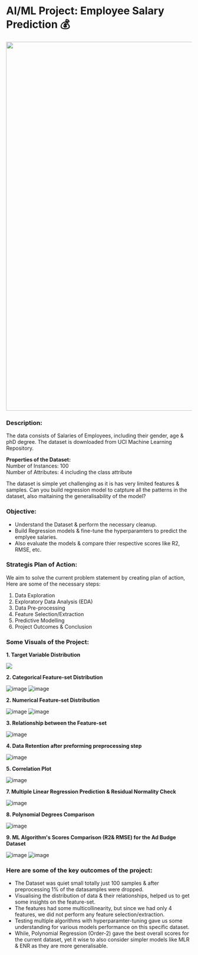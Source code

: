 # AI/ML Project: Employee Salary Prediction 💰
<p align="center"><img src="https://user-images.githubusercontent.com/54996245/142728318-56642c69-2780-4b9d-9a84-618007198a9f.jpg" style="width: 1000px;"/></p>

### Description:

The data consists of Salaries of Employees, including their gender, age & phD degree. The dataset is downloaded from UCI Machine Learning Repository.

**Properties of the Dataset:** \
Number of Instances: 100\
Number of Attributes: 4 including the class attribute

The dataset is simple yet challenging as it is has very limited features & samples. Can you build regression model to catpture all the patterns in the dataset, also maitaining the generalisability of the model?


### Objective:
- Understand the Dataset & perform the necessary cleanup.
- Build Regression models & fine-tune the hyperparamters to predict the emplyee salaries.
- Also evaluate the models & compare thier respective scores like R2, RMSE, etc.

### Strategis Plan of Action:
We aim to solve the current problem statement by creating plan of action, Here are some of the necessary steps:
1. Data Exploration
2. Exploratory Data Analysis (EDA)
3. Data Pre-processing
4. Feature Selection/Extraction
5. Predictive Modelling
6. Project Outcomes & Conclusion

### Some Visuals of the Project:
**1. Target Variable Distribution**

<p align="left"><img src="https://user-images.githubusercontent.com/54996245/142728573-42c6ca90-a4ce-43b6-9064-35cffa98dc58.png" /></p>

**2. Categorical Feature-set Distribution**

![image](https://user-images.githubusercontent.com/54996245/142728589-96c49ce7-8863-4a50-baed-b44053678565.png)
![image](https://user-images.githubusercontent.com/54996245/142728592-5c15fd42-296d-4079-9d60-feb7001f2cf5.png)

**2. Numerical Feature-set Distribution**

![image](https://user-images.githubusercontent.com/54996245/142728603-1e3c1c51-924b-48b1-9f2d-69667e453d41.png)
![image](https://user-images.githubusercontent.com/54996245/142728605-8c11add5-a64b-4d2b-bdc3-bbaa79f848d0.png)


**3. Relationship between the Feature-set**

![image](https://user-images.githubusercontent.com/54996245/141452553-e0943047-6571-4424-85e9-71e37f2517b0.png)

**4. Data Retention after preforming preprocessing step**

![image](https://user-images.githubusercontent.com/54996245/141452578-d128bca3-a189-48f5-985b-95c1a1363985.png)

**5. Correlation Plot**

![image](https://user-images.githubusercontent.com/54996245/141452606-6b0cd1db-9006-45ca-9661-498817c9c025.png)

**7. Multiple Linear Regression Prediction & Residual Normality Check**

![image](https://user-images.githubusercontent.com/54996245/141452683-7a0a0f1f-ad61-42d2-8431-4e814740ae63.png)

**8. Polynomial Degrees Comparison**

![image](https://user-images.githubusercontent.com/54996245/141452789-9216bc4b-c590-4bdc-8590-85bf8e0cf6d7.png)

**9. ML Algorithm's Scores Comparison (R2& RMSE) for the Ad Budge Dataset**

![image](https://user-images.githubusercontent.com/54996245/141452832-ce98cc99-f3bc-48d6-b6d2-387d484e323c.png)
![image](https://user-images.githubusercontent.com/54996245/141452866-26fe2f8c-0a95-4b15-9774-102786357dde.png)


### Here are some of the key outcomes of the project:
- The Dataset was quiet small totally just 100 samples & after preprocessing 1% of the datasamples were dropped. 
- Visualising the distribution of data & their relationships, helped us to get some insights on the feature-set.
- The features had some multicollinearity, but since we had only 4 features, we did not perform any feature selection/extraction.
- Testing multiple algorithms with hyperparamter-tuning gave us some understanding for various models performance on this specific dataset.
- While, Polynomial Regression (Order-2) gave the best overall scores for the current dataset, yet it wise to also consider simpler models like MLR & ENR as they are more generalisable.
